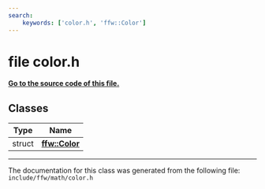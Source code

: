 ```yaml
---
search:
    keywords: ['color.h', 'ffw::Color']
---
```


# file color.h

**[Go to the source code of this file.](color_8h_source.md)**
## Classes

|Type|Name|
|-----|-----|
|struct|[**ffw::Color**](structffw_1_1_color.md)|




----------------------------------------
The documentation for this class was generated from the following file: `include/ffw/math/color.h`
